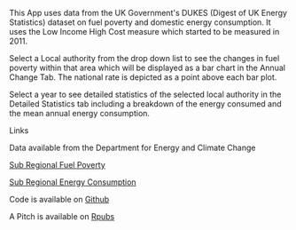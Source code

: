 
This App uses data from the UK Government's DUKES (Digest of UK Energy Statistics) dataset on fuel poverty and domestic energy consumption. It uses the Low Income High Cost measure which started to be measured in 2011. 

Select a Local authority from the drop down list to see the changes in fuel poverty within that area which will be displayed as a bar chart in the Annual Change Tab.  The national rate is depicted as a point above each bar plot.

Select a year to see detailed statistics of the selected local authority in the Detailed Statistics tab including a breakdown of the energy consumed and the mean annual energy consumption.


Links

Data available from the Department for Energy and Climate Change

[Sub Regional Fuel Poverty](https://www.gov.uk/government/collections/fuel-poverty-sub-regional-statistics)

[Sub Regional Energy Consumption](https://www.gov.uk/government/collections/total-final-energy-consumption-at-sub-national-level)

Code is available on [Github](https://github.com/P-Askew-Eng/DDP)

A Pitch is available on [Rpubs](http://rpubs.com/paskew/170992)
